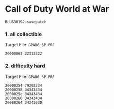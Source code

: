 #  Call of Duty   World at War

`BLUS30192.savepatch`

### 1. all collectible

Target File: `GPAD0_SP.PRF`

```
20000063 22313322
```

### 2. difficulty hard

Target File: `GPAD0_SP.PRF`

```
20000254 79202234
20000258 34343434
2000025c 34343434
20000260 34343434
20000264 34343030
```

